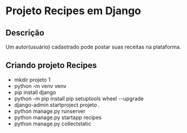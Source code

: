 # Projeto Recipes em Django

## Descrição
Um autor(usuário) cadastrado pode postar suas receitas na plataforma.

## Criando projeto Recipes
- mkdir projeto 1
- python -m venv venv
- pip install django
- python -m pip install pip setuptools wheel --upgrade
- django-admin startproject projeto . 
- python manage.py runserver 
- python manage.py startapp recipes
- python manage.py collectstatic